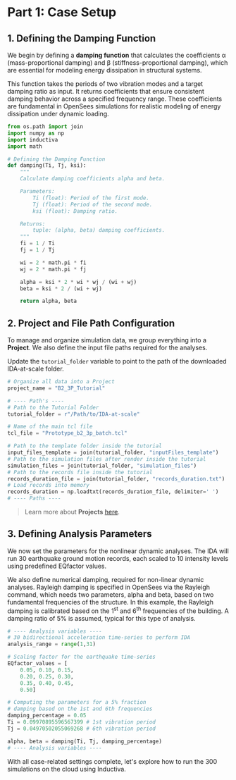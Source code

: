 # Part 1: Case Setup

## 1. Defining the Damping Function
We begin by defining a **damping function** that calculates the coefficients α (mass-proportional damping) and β (stiffness-proportional damping), which are essential for modeling energy dissipation in structural systems.

This function takes the periods of two vibration modes and a target damping ratio as input. It returns coefficients that ensure consistent damping behavior across a specified frequency range. These coefficients are fundamental in OpenSees simulations for realistic modeling of energy dissipation under dynamic loading.

```python
from os.path import join
import numpy as np
import inductiva
import math

# Defining the Damping Function
def damping(Ti, Tj, ksi):
    """
    Calculate damping coefficients alpha and beta.

    Parameters:
        Ti (float): Period of the first mode.
        Tj (float): Period of the second mode.
        ksi (float): Damping ratio.

    Returns:
        tuple: (alpha, beta) damping coefficients.
    """
    fi = 1 / Ti
    fj = 1 / Tj

    wi = 2 * math.pi * fi
    wj = 2 * math.pi * fj

    alpha = ksi * 2 * wi * wj / (wi + wj)
    beta = ksi * 2 / (wi + wj)

    return alpha, beta
```

## 2. Project and File Path Configuration
To manage and organize simulation data, we group everything into a **Project**. We also define the input file paths required for the analyses.

Update the `tutorial_folder` variable to point to the path of the downloaded IDA-at-scale folder.

```python
# Organize all data into a Project
project_name = "B2_3P_Tutorial"

# ---- Path's ----
# Path to the Tutorial Folder
tutorial_folder = r"/Path/to/IDA-at-scale"

# Name of the main tcl file
tcl_file = "Prototype_b2_3p_batch.tcl"

# Path to the template folder inside the tutorial
input_files_template = join(tutorial_folder, "inputFiles_template")
# Path to the simulation files after render inside the tutorial
simulation_files = join(tutorial_folder, "simulation_files")
# Path to the records file inside the tutorial
records_duration_file = join(tutorial_folder, "records_duration.txt")
# Load records into memory
records_duration = np.loadtxt(records_duration_file, delimiter=' ')
# ---- Paths ----
```

> Learn more about **Projects** [here](https://inductiva.ai/guides/scale-up/projects/index).

## 3. Defining Analysis Parameters
We now set the parameters for the nonlinear dynamic analyses. The IDA will run 30 earthquake ground motion records, each scaled to 10 intensity levels using predefined EQfactor values.

We also define numerical damping, required for non-linear dynamic analyses. Rayleigh damping is specified in OpenSees via the Rayleigh command, which needs two parameters, alpha and beta, based on two fundamental frequencies of the structure. In this example, the Rayleigh damping is calibrated based on the 1<sup>st</sup> and 6<sup>th</sup> frequencies of the building. A damping ratio of 5% is assumed, typical for this type of analysis.

```python
# ---- Analysis variables ----
# 30 bidirectional acceleration time-series to perform IDA
analysis_range = range(1,31)

# Scaling factor for the earthquake time-series
EQfactor_values = [
    0.05, 0.10, 0.15,
    0.20, 0.25, 0.30,
    0.35, 0.40, 0.45,
    0.50]

# Computing the parameters for a 5% fraction
# damping based on the 1st and 6th frequencies
damping_percentage = 0.05
Ti = 0.09970895596567399 # 1st vibration period
Tj = 0.04970502055069268 # 6th vibration period

alpha, beta = damping(Ti, Tj, damping_percentage)
# ---- Analysis variables ----
```

With all case-related settings complete, let's explore how to run the 300 simulations on the cloud using Inductiva.